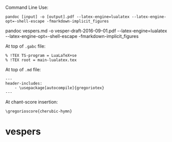 Command Line Use:

```
pandoc [input] -o [output].pdf --latex-engine=lualatex --latex-engine-opt=-shell-escape -fmarkdown-implicit_figures
```


pandoc vespers.md -o vesper-draft-2016-09-01.pdf --latex-engine=lualatex --latex-engine-opt=-shell-escape -fmarkdown-implicit_figures




At top of `.gabc` file:

```
% !TEX TS-program = LuaLaTeX+se
% !TEX root = main-lualatex.tex
```

At top of `.md` file:

```
---
header-includes:
    - \usepackage[autocompile]{gregoriotex}
---
```

At chant-score insertion:

```
\gregorioscore{cherubic-hymn}
```
# vespers
